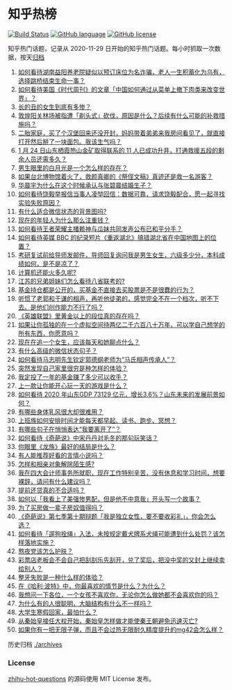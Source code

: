 # 知乎热榜
[![Build Status](https://github.com/ToWeLong/zhihu-hot-questions/workflows/CI/badge.svg)](https://github.com/ToWeLong/zhihu-hot-questions/actions)
[![GitHub language](https://img.shields.io/badge/language-golang-orange.svg)](https://golang.org/)
[![GitHub license](https://img.shields.io/github/license/ToWeLong/zhihu-hot-questions)](https://github.com/ToWeLong/zhihu-hot-questions/blob/main/LICENSE)

知乎热门话题，记录从 2020-11-29 日开始的知乎热门话题。每小时抓取一次数据，按天[归档](./archives)

<!-- BEGIN -->

1. [如何看待湖南益阳养老院疑似以预订床位为名诈骗，老人一生积蓄化为乌有，选择跳桥结束生命一事？](https://www.zhihu.com/question/440757467)
1. [如何看待美国《时代周刊》的文章「中国如何通过从菜单上撤下肉类来改变世界」？](https://www.zhihu.com/question/440832450)
1. [长的丑的女生到底有多惨？](https://www.zhihu.com/question/352979580)
1. [敦煌阳关林场被指遭「剃头式」砍伐，原因是什么？后续有什么可能的补救措施吗？](https://www.zhihu.com/question/440744049)
1. [二胎家庭，买了个汉堡回来还没开封，妈妈带着弟弟来我房间看见了，就直接打开然后掰了一块面包。我该生气吗？](https://www.zhihu.com/question/440684547)
1. [1 月 24 日山东栖霞笏山金矿取得联系的 11 人已成功升井，打通救援五段的剩余人员还需多久？](https://www.zhihu.com/question/440917933)
1. [男生眼里的白月光是一个怎么样的存在？](https://www.zhihu.com/question/277228908)
1. [如果台北博物馆着火了，救颜真卿的《祭侄文稿》真迹还是救一名游客？](https://www.zhihu.com/question/440177008)
1. [华晨宇为什么在这个时候承认与张碧晨结婚生子？](https://www.zhihu.com/question/440655743)
1. [如何看待饶毅举报信当事人凌堃回信：数据可靠，请求饶毅配合，愿一起寻找实验失败原因？](https://www.zhihu.com/question/440902596)
1. [有什么适合微信状态的背景图吗?](https://www.zhihu.com/question/440618154)
1. [现在的年轻人为什么那么注重钱？](https://www.zhihu.com/question/440570935)
1. [如何看待王者荣耀主播赖神与瓜妹共同发声公布已和平分手？](https://www.zhihu.com/question/440913838)
1. [如何看待英媒 BBC 的纪录短片《重返湖北》搞错湖北省在中国地图上的位置？](https://www.zhihu.com/question/440835928)
1. [考研复试前给导师发邮件，导师回复询问我是男生女生，六级多少分，本科成绩如何，是不是凉了？](https://www.zhihu.com/question/376821993)
1. [计算机还能火多久呢?](https://www.zhihu.com/question/438642229)
1. [江苏的兄弟姐妹们怎么看待八省联考的?](https://www.zhihu.com/question/438055048)
1. [基金持仓都是公开的，买基金不直接去买股票是不是很蠢的行为？](https://www.zhihu.com/question/439342323)
1. [听惯了老郭和于谦的相声，再听他徒弟的，感觉完全不在一个档次，听不下去。是他们创作能力不行了吗？](https://www.zhihu.com/question/432235586)
1. [《英雄联盟》里黄金以上的段位真的存在吗？](https://www.zhihu.com/question/440591376)
1. [如果让你孤独的在一个虚拟空间待两亿二千六百八十万年，可以学自己想学的所有东西，你愿意吗？](https://www.zhihu.com/question/435734418)
1. [现在在追一个女生，应该每天和她聊点什么？](https://www.zhihu.com/question/369960957)
1. [有什么高级的微信状态句子？](https://www.zhihu.com/question/440750252)
1. [如何看待马志明先生钦定郭德纲老师为“马氏相声传承人”？](https://www.zhihu.com/question/440750380)
1. [突然发现自己家里很穷是种怎样的体验？](https://www.zhihu.com/question/325864780)
1. [我定投了一年的基金赚了多少可以收手？](https://www.zhihu.com/question/313714502)
1. [上一款让你能开心玩一天的游戏是什么？](https://www.zhihu.com/question/439089457)
1. [如何看待 2020 年山东GDP 73129 亿元，增长3.6%？山东未来的发展前景如何？](https://www.zhihu.com/question/440769463)
1. [有哪些身体乳风很大却很难用？](https://www.zhihu.com/question/428594112)
1. [上班族如何安排时间才能每天都早起、读书、跑步、冥想？](https://www.zhihu.com/question/28042735)
1. [有哪些句子在悄悄表达“我要离开了”？](https://www.zhihu.com/question/440637432)
1. [如何看待《奇葩说》中宋丹丹对毛冬的那句玩笑话？](https://www.zhihu.com/question/440554419)
1. [你眼里《龙族》最好的结局是什么？](https://www.zhihu.com/question/54898863)
1. [有人能推荐好看的言情小说吗？](https://www.zhihu.com/question/280430468)
1. [怎样和相亲对象解除陌生感?](https://www.zhihu.com/question/356975065)
1. [我在四大会计师事务所就职，现在工作特别辛苦，没有休息和学习时间，想要裸辞，请问有什么建议吗？](https://www.zhihu.com/question/322809356)
1. [提前还贷真的不合适吗？](https://www.zhihu.com/question/424662097)
1. [如何以「我看上了美强惨男配，但是他不中意我」开头写一个故事？](https://www.zhihu.com/question/434071369)
1. [为了买房做一辈子房奴值得吗？](https://www.zhihu.com/question/420453128)
1. [《奇葩说》第七季第十期辩题「我是独立女性，要不要收彩礼」，你会怎么选？](https://www.zhihu.com/question/440833162)
1. [如何看待「遛狗拴绳」入法，未按规定戴犬牌系犬绳可能遭到什么处罚？该怎样落地实施？](https://www.zhihu.com/question/440917170)
1. [熬夜党该怎么护肤？](https://www.zhihu.com/question/40845027)
1. [彩票店老板会不会自己把刮刮乐先刮开，兑了奖后，把没中奖的又封上继续卖给别人？](https://www.zhihu.com/question/438582179)
1. [整牙失败是一种什么样的体验？](https://www.zhihu.com/question/285380876)
1. [在《哈利·波特》中，你最喜欢的情节是什么？为什么？](https://www.zhihu.com/question/440171237)
1. [我想问一下各位，一个女孩不喜欢你，无论你怎么做她都不会喜欢你的吗？](https://www.zhihu.com/question/437656866)
1. [为什么有的人很聪明，大脑结构有什么不一样吗？](https://www.zhihu.com/question/361029741)
1. [大学生寒假回家，最怕什么？](https://www.zhihu.com/question/439088772)
1. [从秦始皇接任大权开始，秦始皇怎样做才能使秦王朝避免迅速灭亡?](https://www.zhihu.com/question/403138968)
1. [如果你有一把无限子弹，而且不会过热无限耐久精度提升的mg42会怎么样？](https://www.zhihu.com/question/440763213)

<!-- END -->

历史归档 [./archives](./archives)


### License
[zhihu-hot-questions](https://github.com/towelong/zhihu-hot-questions) 的源码使用 MIT License 发布。